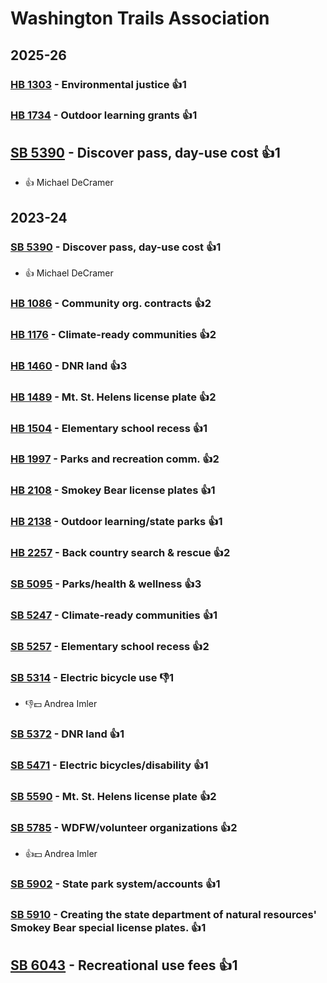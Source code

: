 # Washington Trails Association
## 2025-26

### [HB 1303](/bill/2025-26/hb/1303/) - Environmental justice 👍1  

### [HB 1734](/bill/2025-26/hb/1734/) - Outdoor learning grants 👍1  

## [SB 5390](/bill/2025-26/sb/5390/) - Discover pass, day-use cost 👍1  
* 👍 Michael DeCramer

## 2023-24

### [SB 5390](/bill/2023-24/sb/5390/) - Discover pass, day-use cost 👍1  
* 👍 Michael DeCramer

### [HB 1086](/bill/2023-24/hb/1086/) - Community org. contracts 👍2  

### [HB 1176](/bill/2023-24/hb/1176/) - Climate-ready communities 👍2  

### [HB 1460](/bill/2023-24/hb/1460/) - DNR land 👍3  

### [HB 1489](/bill/2023-24/hb/1489/) - Mt. St. Helens license plate 👍2  

### [HB 1504](/bill/2023-24/hb/1504/) - Elementary school recess 👍1  

### [HB 1997](/bill/2023-24/hb/1997/) - Parks and recreation comm. 👍2  

### [HB 2108](/bill/2023-24/hb/2108/) - Smokey Bear license plates 👍1  

### [HB 2138](/bill/2023-24/hb/2138/) - Outdoor learning/state parks 👍1  

### [HB 2257](/bill/2023-24/hb/2257/) - Back country search & rescue 👍2  

### [SB 5095](/bill/2023-24/sb/5095/) - Parks/health & wellness 👍3  

### [SB 5247](/bill/2023-24/sb/5247/) - Climate-ready communities 👍1  

### [SB 5257](/bill/2023-24/sb/5257/) - Elementary school recess 👍2  

### [SB 5314](/bill/2023-24/sb/5314/) - Electric bicycle use  👎1 
* 👎💵 Andrea Imler

### [SB 5372](/bill/2023-24/sb/5372/) - DNR land 👍1  

### [SB 5471](/bill/2023-24/sb/5471/) - Electric bicycles/disability 👍1  

### [SB 5590](/bill/2023-24/sb/5590/) - Mt. St. Helens license plate 👍2  

### [SB 5785](/bill/2023-24/sb/5785/) - WDFW/volunteer organizations 👍2  
* 👍💵 Andrea Imler

### [SB 5902](/bill/2023-24/sb/5902/) - State park system/accounts 👍1  

### [SB 5910](/bill/2023-24/sb/5910/) - Creating the state department of natural resources' Smokey Bear special license plates. 👍1  

## [SB 6043](/bill/2023-24/sb/6043/) - Recreational use fees 👍1  
